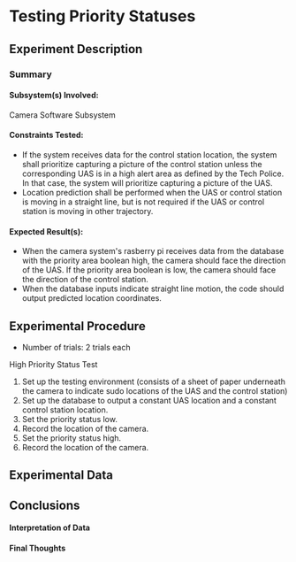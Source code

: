 # Testing Priority Statuses
## Experiment Description
### Summary
<!-- Short summary of the experiment written after completing it -->

#### Subsystem(s) Involved:
Camera Software Subsystem

#### Constraints Tested:
- If the system receives data for the control station location, the system shall prioritize capturing a picture of the control station unless the corresponding UAS is in a high alert area as defined by the Tech Police. In that case, the system will prioritize capturing a picture of the UAS.
- Location prediction shall be performed when the UAS or control station is moving in a straight line, but is not required if the UAS or control station is moving in other trajectory.
 
#### Expected Result(s):
- When the camera system's rasberry pi receives data from the database with the priority area boolean high, the camera should face the direction of the UAS. If the priority area boolean is low, the camera should face the direction of the control station.
- When the database inputs indicate straight line motion, the code should output predicted location coordinates.

## Experimental Procedure
<!-- Description of what you did ideally in steps -->
- Number of trials: 2 trials each

High Priority Status Test
1. Set up the testing environment (consists of a sheet of paper underneath the camera to indicate sudo locations of the UAS and the control station)
2. Set up the database to output a constant UAS location and a constant control station location.
3. Set the priority status low.
4. Record the location of the camera.
5. Set the priority status high.
6. Record the location of the camera.


## Experimental Data
<!-- data tables or graph of the results (whichever is appropriate) -->

## Conclusions
#### Interpretation of Data
<!-- explain what the results of the experiments mean and what conclusions you draw -->

#### Final Thoughts
<!-- Were constraints met? -->
